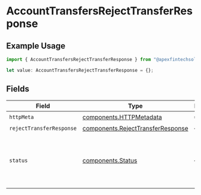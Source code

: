 # AccountTransfersRejectTransferResponse

## Example Usage

```typescript
import { AccountTransfersRejectTransferResponse } from "@apexfintechsolutions/ascend-sdk/models/operations";

let value: AccountTransfersRejectTransferResponse = {};
```

## Fields

| Field                                                                                                                                             | Type                                                                                                                                              | Required                                                                                                                                          | Description                                                                                                                                       |
| ------------------------------------------------------------------------------------------------------------------------------------------------- | ------------------------------------------------------------------------------------------------------------------------------------------------- | ------------------------------------------------------------------------------------------------------------------------------------------------- | ------------------------------------------------------------------------------------------------------------------------------------------------- |
| `httpMeta`                                                                                                                                        | [components.HTTPMetadata](../../models/components/httpmetadata.md)                                                                                | :heavy_check_mark:                                                                                                                                | N/A                                                                                                                                               |
| `rejectTransferResponse`                                                                                                                          | [components.RejectTransferResponse](../../models/components/rejecttransferresponse.md)                                                            | :heavy_minus_sign:                                                                                                                                | OK                                                                                                                                                |
| `status`                                                                                                                                          | [components.Status](../../models/components/status.md)                                                                                            | :heavy_minus_sign:                                                                                                                                | INVALID_ARGUMENT: The request has an invalid argument.<br/>FAILED_PRECONDITION: The transfer resource is not in the correct state for this operation. |